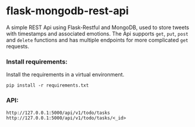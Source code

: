 # flask-mongodb-rest-api
A simple REST Api using Flask-Restful and MongoDB, used to store tweets with timestamps and associated emotions. The Api supports `get`, `put`, `post` and `delete` functions and has multiple endpoints for more complicated `get` requests.



### Install requirements: ###
Install the requirements in a virtual environment.
```
pip install -r requirements.txt
```
### API: ###
```
http://127.0.0.1:5000/api/v1/todo/tasks
http://127.0.0.1:5000/api/v1/todo/tasks/<_id>
```